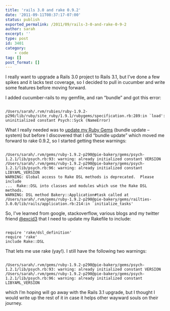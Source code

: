 ```yaml
---
title: 'rails 3.0 and rake 0.9.2'
date: '2011-09-11T08:37:17-07:00'
status: publish
exported_permalink: /2011/09/rails-3-0-and-rake-0-9-2
author: sarah
excerpt: ''
type: post
id: 3401
category:
    - code
tag: []
post_format: []
---
```

I really want to upgrade a Rails 3.0 project to Rails 3.1, but I’ve done a few spikes and it lacks test coverage, so I decided to pull in cucumber and write some features before moving forward.

I added cucumber-rails to my gemfile, and ran “bundle” and got this error:

```

/Users/sarah/.rvm/rubies/ruby-1.9.2-p290/lib/ruby/site_ruby/1.9.1/rubygems/specification.rb:289:in `load': uninitialized constant Psych::Syck (NameError)
```

What I really needed was to [update my Ruby Gems](http://blog.rubygems.org/2011/08/31/shaving-the-yaml-yacc.html) (bundle update –system) but before I discovered that I did “bundle update” which moved me forward to rake 0.9.2, so I started getting these warnings:

```

/Users/sarah/.rvm/gems/ruby-1.9.2-p290@pie-bakery/gems/psych-1.2.1/lib/psych.rb:93: warning: already initialized constant VERSION
/Users/sarah/.rvm/gems/ruby-1.9.2-p290@pie-bakery/gems/psych-1.2.1/lib/psych.rb:96: warning: already initialized constant LIBYAML_VERSION
WARNING: Global access to Rake DSL methods is deprecated.  Please include
...  Rake::DSL into classes and modules which use the Rake DSL methods.
WARNING: DSL method Bakery::Application#task called at /Users/sarah/.rvm/gems/ruby-1.9.2-p290@pie-bakery/gems/railties-3.0.0/lib/rails/application.rb:214:in `initialize_tasks'
```

So, I’ve learned from google, stackoverflow, various blogs and my twitter friend [@excid3](http://twitter.com/#!/excid3) that I need to update my Rakefile to include:

```

require 'rake/dsl_definition'
require 'rake'
include Rake::DSL
```

That lets me use rake (yay!). I still have the following two warnings:

```

/Users/sarah/.rvm/gems/ruby-1.9.2-p290@pie-bakery/gems/psych-1.2.1/lib/psych.rb:93: warning: already initialized constant VERSION
/Users/sarah/.rvm/gems/ruby-1.9.2-p290@pie-bakery/gems/psych-1.2.1/lib/psych.rb:96: warning: already initialized constant LIBYAML_VERSION
```

which I’m hoping will go away with the Rails 3.1 upgrade, but I thought I would write up the rest of it in case it helps other wayward souls on their journey.